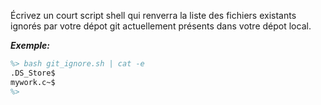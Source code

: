 Écrivez un court script shell qui renverra la liste des fichiers existants ignorés par
votre dépot git actuellement présents dans votre dépot local. 

***Exemple:***

```ps
%> bash git_ignore.sh | cat -e
.DS_Store$
mywork.c~$
%>
```
